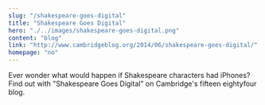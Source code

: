 ```yaml
--- 
slug: "/shakespeare-goes-digital"
title: "Shakespeare Goes Digital"
hero: "./../images/shakespeare-goes-digital.png"
content: "blog"
link: "http://www.cambridgeblog.org/2014/06/shakespeare-goes-digital/"
homepage: "no"
---
```


Ever wonder what would happen if Shakespeare characters had iPhones? Find out with "Shakespeare Goes Digital" on Cambridge's fifteen eightyfour blog.